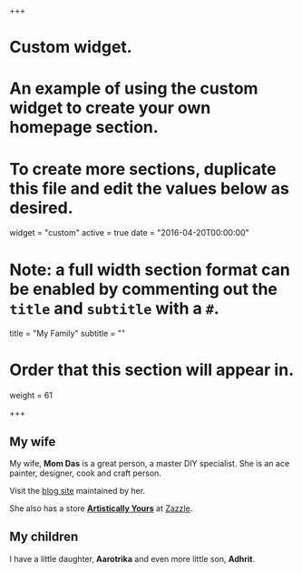 +++
# Custom widget.
# An example of using the custom widget to create your own homepage section.
# To create more sections, duplicate this file and edit the values below as desired.
widget = "custom"
active = true
date = "2016-04-20T00:00:00"

# Note: a full width section format can be enabled by commenting out the `title` and `subtitle` with a `#`.
title = "My Family"
subtitle = ""

# Order that this section will appear in.
weight = 61

+++

## My wife

My wife, **Mom Das** is a great person, a master DIY specialist. She is an ace painter, designer, cook and craft person.

Visit the [blog site](https://momdaslifehandmade.blogspot.in/) maintained by her.

She also has a store [**Artistically Yours**](https://www.zazzle.com/artistically_yours?rf=238594976192841402) at [Zazzle](https://www.zazzle.com/).

## My children

I have a little daughter, **Aarotrika** and even more little son, **Adhrit**.
